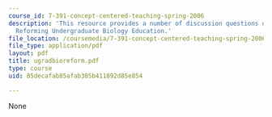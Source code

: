 ```yaml
---
course_id: 7-391-concept-centered-teaching-spring-2006
description: 'This resource provides a number of discussion questions on the topic:
  Reforming Undergraduate Biology Education.'
file_location: /coursemedia/7-391-concept-centered-teaching-spring-2006/85decafab85afab305b411892d85e854_ugradbioreform.pdf
file_type: application/pdf
layout: pdf
title: ugradbioreform.pdf
type: course
uid: 85decafab85afab305b411892d85e854

---
```

None
